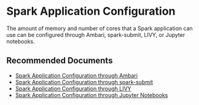 <properties
    pageTitle="Spark application configuration"
    description="Spark application configuration"
    service="microsoft.hdinsight"
    resource="clusters"
    authors="bharathsreenivas"
    authorAlias="v-anukar"
    displayOrder=""
    selfHelpType="generic"
    supportTopicIds="32629133"
    resourceTags=""
    productPesIds="15078"
    cloudEnvironments="public, MoonCake"
/>

# Spark Application Configuration

The amount of memory and number of cores that a Spark application can use can be configured through Ambari, spark-submit, LIVY, or Jupyter notebooks.

## **Recommended Documents**

* [Spark Application Configuration through Ambari](https://hdinsight.github.io/spark/spark-application-configuration-through-ambari.html)<br>
* [Spark Application Configuration through spark-submit](https://hdinsight.github.io/spark/spark-application-configuration-through-spark-submit.html)<br>
* [Spark Application Configuration through LIVY](https://hdinsight.github.io/spark/spark-application-configuration-through-livy.html)<br>
* [Spark Application Configuration through Jupyter Notebooks](https://hdinsight.github.io/spark/spark-application-configuration-through-jupyter.html)<br>
